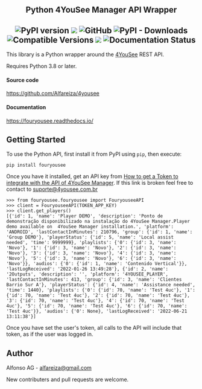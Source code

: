 <h2 align = 'center'>
Python 4YouSee Manager API Wrapper
</h2>


## <div align = 'center'> <img src="https://badge.fury.io/py/fouryousee.svg" alt="PyPI version"> <img src="https://github.com/Alfareiza/4yousee/workflows/Pytests/badge.svg" /> <img alt="GitHub" src="https://img.shields.io/github/license/Alfareiza/4yousee?label=License"> <img alt="PyPI - Downloads" src="https://img.shields.io/pypi/dm/fouryousee?label=Downloads"> <img src='https://img.shields.io/pypi/pyversions/fouryousee.svg?label=Python' alt='Compatible Versions' /> <img src="https://codecov.io/gh/Alfareiza/4yousee/branch/main/graph/badge.svg?token=LN9T2JYAFN"/>  <img src='https://readthedocs.org/projects/fouryousee/badge/?version=latest' alt='Documentation Status' /></div>



This library is a Python wrapper around the [4YouSee](https://docs.4yousee.com/api/) REST API.

Requires Python 3.8 or later.

#### Source code

https://github.com/Alfareiza/4yousee

#### Documentation

https://fouryousee.readthedocs.io/

Getting Started
---------------

To use the Python API, first install it from PyPI using `pip`, then execute:

    pip install fouryousee
    
Once you have it installed, get an API key from [How to get a Token to integrate with the API of 4YouSee Manager](https://suporte.4yousee.com.br/en/support/solutions/articles/72000532960-how-to-get-a-token-to-integrate-with-the-api-of-4yousee-manager). If this link is broken feel free to contact to suporte@4yousee.com.br

    >>> from fouryousee.fouryousee import FouryouseeAPI
    >>> client = FouryouseeAPI(TOKEN_APP_KEY)
    >>> client.get_players()
    [{'id': 1, 'name': 'Player DEMO', 'description': 'Ponto de demonstração disponibilizado na instalação do 4YouSee Manager.Player demo available on  4YouSee Manager installation.', 'platform': 'ANDROID', 'lastContactInMinutes': 210796, 'group': {'id': 1, 'name': 'Group DEMO'}, 'playerStatus': {'id': 5, 'name': 'Local assist needed', 'time': 9999999}, 'playlists': {'0': {'id': 3, 'name': 'Novo'}, '1': {'id': 3, 'name': 'Novo'}, '2': {'id': 3, 'name': 'Novo'}, '3': {'id': 3, 'name': 'Novo'}, '4': {'id': 3, 'name': 'Novo'}, '5': {'id': 3, 'name': 'Novo'}, '6': {'id': 3, 'name': 'Novo'}}, 'audios': {'0': {'id': 1, 'name': 'Contenido Vertical'}}, 'lastLogReceived': '2022-01-26 13:49:28'}, {'id': 2, 'name': '2Outputs', 'description': '', 'platform': '4YOUSEE_PLAYER', 'lastContactInMinutes': 413, 'group': {'id': 3, 'name': 'Clientes Barrio Sur A'}, 'playerStatus': {'id': 4, 'name': 'Assistance needed', 'time': 1440}, 'playlists': {'0': {'id': 70, 'name': 'Test 4uc'}, '1': {'id': 70, 'name': 'Test 4uc'}, '2': {'id': 70, 'name': 'Test 4uc'}, '3': {'id': 70, 'name': 'Test 4uc'}, '4': {'id': 70, 'name': 'Test 4uc'}, '5': {'id': 70, 'name': 'Test 4uc'}, '6': {'id': 70, 'name': 'Test 4uc'}}, 'audios': {'0': None}, 'lastLogReceived': '2022-06-21 13:11:38'}]


Once you have set the user's token, all calls to the API will include that token, as if the user was logged in.


## Author

Alfonso AG - <alfareiza@gmail.com>

New contributers and pull requests are welcome.
